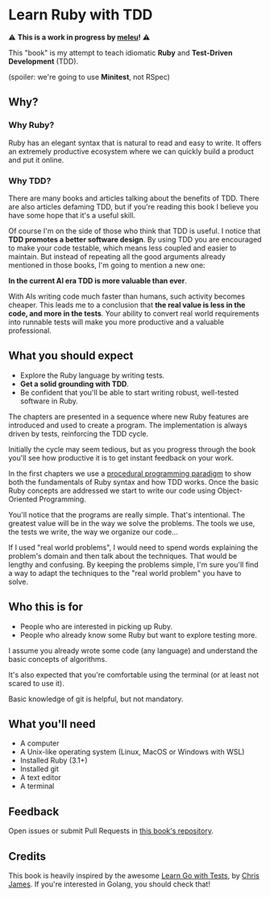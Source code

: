 # Learn Ruby with TDD

⚠ **This is a work in progress by [meleu](https://meleu.dev/)!** ⚠

This "book" is my attempt to teach idiomatic **Ruby** and **Test-Driven Development** (TDD).

(spoiler: we're going to use **Minitest**, not RSpec)

## Why?

### Why Ruby?

Ruby has an elegant syntax that is natural to read and easy to write. It offers an extremely productive ecosystem where we can quickly build a product and put it online.


### Why TDD?

There are many books and articles talking about the benefits of TDD. There are also articles defaming TDD, but if you're reading this book I believe you have some hope that it's a useful skill.

Of course I'm on the side of those who think that TDD is useful. I notice that **TDD promotes a better software design**. By using TDD you are encouraged to make your code testable, which means less coupled and easier to maintain. But instead of repeating all the good arguments already mentioned in those books, I'm going to mention a new one:

**In the current AI era TDD is more valuable than ever**.

With AIs writing code much faster than humans, such activity becomes cheaper. This leads me to a conclusion that **the real value is less in the code, and more in the tests**. Your ability to convert real world requirements into runnable tests will make you more productive and a valuable professional.


## What you should expect

- Explore the Ruby language by writing tests.
- **Get a solid grounding with TDD**.
- Be confident that you'll be able to start writing robust, well-tested software in Ruby.

The chapters are presented in a sequence where new Ruby features are introduced and used to create a program. The implementation is always driven by tests, reinforcing the TDD cycle.

Initially the cycle may seem tedious, but as you progress through the book you'll see how productive it is to get instant feedback on your work.

In the first chapters we use a [procedural programming paradigm](https://en.wikipedia.org/wiki/Procedural_programming) to show both the fundamentals of Ruby syntax and how TDD works. Once the basic Ruby concepts are addressed we start to write our code using Object-Oriented Programming.

You'll notice that the programs are really simple. That's intentional. The greatest value will be in the way we solve the problems. The tools we use, the tests we write, the way we organize our code...

If I used "real world problems", I would need to spend words explaining the problem's domain and then talk about the techniques. That would be lengthy and confusing. By keeping the problems simple, I'm sure you'll find a way to adapt the techniques to the "real world problem" you have to solve.


## Who this is for

- People who are interested in picking up Ruby.
- People who already know some Ruby but want to explore testing more.

I assume you already wrote some code (any language) and understand the basic concepts of algorithms.

It's also expected that you're comfortable using the terminal (or at least not scared to use it).

Basic knowledge of git is helpful, but not mandatory.

## What you'll need

- A computer
- A Unix-like operating system (Linux, MacOS or Windows with WSL)
- Installed Ruby (3.1+)
- Installed git
- A text editor
- A terminal

## Feedback

Open issues or submit Pull Requests in [this book's repository](https://github.com/meleu/tdd-ruby).

## Credits

This book is heavily inspired by the awesome [Learn Go with Tests](https://quii.gitbook.io/), by [Chris James](https://quii.dev/). If you're interested in Golang, you should check that!
